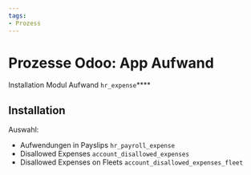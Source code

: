 ```yaml
---
tags:
- Prozess
---
```

# Prozesse Odoo: App Aufwand
Installation Modul Aufwand `hr_expense`****

## Installation

Auswahl:
* Aufwendungen in Payslips `hr_payroll_expense`
* Disallowed Expenses `account_disallowed_expenses`
* Disallowed Expenses on Fleets `account_disallowed_expenses_fleet`
